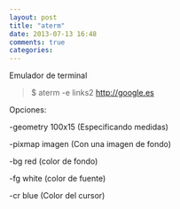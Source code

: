 ```yaml
---
layout: post
title: "aterm"
date: 2013-07-13 16:48
comments: true
categories: 
---
```

Emulador de terminal 

>$ aterm -e links2 http://google.es 

Opciones: 

-geometry 100x15 (Especificando medidas) 

-pixmap imagen (Con una imagen de fondo) 

-bg red  (color de fondo) 

-fg white (color de fuente) 

-cr blue (Color del cursor) 

